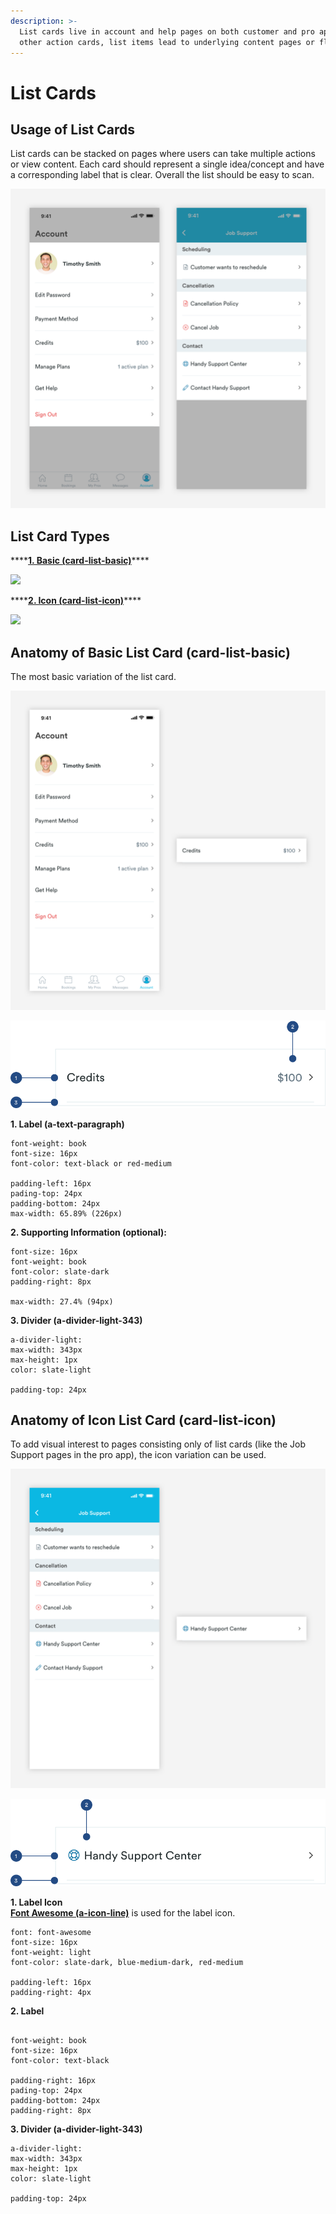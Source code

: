 ```yaml
---
description: >-
  List cards live in account and help pages on both customer and pro apps. Like
  other action cards, list items lead to underlying content pages or flows.
---
```


# List Cards

## Usage of List Cards

List cards can be stacked on pages where users can take multiple actions or view content. Each card should represent a single idea/concept and have a corresponding label that is clear. Overall the list should be easy to scan. 

![](../../.gitbook/assets/list-card-overview.png)

## List Card Types

\*\*\*\*[**1. Basic \(card-list-basic\)**](list-cards.md#anatomy-of-basic-list-card)\*\*\*\*

![](https://blobscdn.gitbook.com/v0/b/gitbook-28427.appspot.com/o/assets%2F-LPWP46krdBhvVZjXTI3%2F-LvpiS7eXpjXh4cYJPwT%2F-LvplkYKLH7ddX6jWR5B%2FBasic%20Overview.png?alt=media&token=27dca7de-511f-4430-8878-05fdefcd66d7)

\*\*\*\*[**2. Icon \(card-list-icon\)**](list-cards.md#anatomy-of-icon-list-card-card-list-icon)\*\*\*\*

![](https://blobscdn.gitbook.com/v0/b/gitbook-28427.appspot.com/o/assets%2F-LPWP46krdBhvVZjXTI3%2F-LvpiS7eXpjXh4cYJPwT%2F-Lvpm5UDNmnt-BrfAVf0%2FIcon%20overview.png?alt=media&token=ca8c3da7-9e37-42c1-bc9c-2a4241239442)

## Anatomy of Basic List Card \(card-list-basic\)

The most basic variation of the list card.

![](../../.gitbook/assets/basic-overview.png)

![](../../.gitbook/assets/basic-detail.png)

**1. Label \(a-text-paragraph\)**

```text
font-weight: book
font-size: 16px
font-color: text-black or red-medium

padding-left: 16px
pading-top: 24px
padding-bottom: 24px
max-width: 65.89% (226px)
```

**2. Supporting Information \(optional\):**

```text
font-size: 16px
font-weight: book
font-color: slate-dark
padding-right: 8px

max-width: 27.4% (94px)
```

**3. Divider \(a-divider-light-343\)**

```text
a-divider-light:
max-width: 343px
max-height: 1px
color: slate-light

padding-top: 24px
```

## Anatomy of Icon List Card \(card-list-icon\)

To add visual interest to pages consisting only of list cards \(like the Job Support pages in the pro app\), the icon variation can be used.

![](../../.gitbook/assets/icon-overview.png)

![](../../.gitbook/assets/icon-detail.png)

**1. Label Icon**  
[**Font Awesome \(a-icon-line\)**](../../brand-guidelines/line-icons.md#fontawesome-guidelines) is used for the label icon.

```text
font: font-awesome
font-size: 16px
font-weight: light
font-color: slate-dark, blue-medium-dark, red-medium

padding-left: 16px
padding-right: 4px
```

**2. Label**

```text

font-weight: book
font-size: 16px
font-color: text-black

padding-right: 16px
pading-top: 24px
padding-bottom: 24px
padding-right: 8px
```

**3. Divider \(a-divider-light-343\)**

```text
a-divider-light:
max-width: 343px
max-height: 1px
color: slate-light

padding-top: 24px
```

